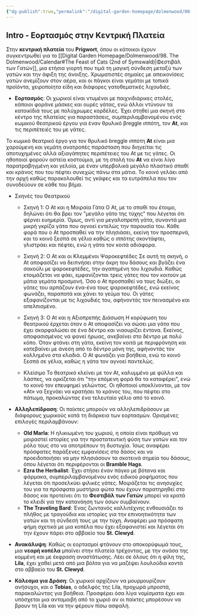 ```yaml
---
{"dg-publish":true,"permalink":"/digital-garden-homepage/dolmenwood/00-adventure/intro/"}
---
```


## Intro - Εορτασμός στην Κεντρική Πλατεία

Στην **κεντρική πλατεία** του **Prigwort**, όπου οι κάτοικοι έχουν συγκεντρωθεί για το [[Digital Garden Homepage/Dolmenwood/98. The Dolmenwood/Calendar#The Feast of Cats (2nd of Symswald)\|Φεστιβάλ των Γατών]], μια ετήσια γιορτή που τιμά τη μαγική σύνδεση μεταξύ των γατών και την άφιξη της άνοιξης. Χρωματιστές σημαίες με απεικονίσεις γατών ανεμίζουν στον αέρα, και οι πάγκοι είναι γεμάτοι με τοπικά προϊόντα, χειροποίητα είδη και διάφορες γατοθεματικές λιχουδιές.

- **Εορτασμός**: Οι χωρικοί είναι ντυμένοι με παιχνιδιάρικες στολές, κάποιοι φοράνε μάσκες και ουρές γάτας, ενώ άλλοι ντύνουν τα κατοικίδιά τους με πολύχρωμες κορδέλες. Έχει στηθεί μια σκηνή στο κέντρο της πλατείας για παραστάσεις, συμπεριλαμβανομένου ενός κωμικού θεατρικού έργου για έναν θρυλικό βreggle ιππότη, τον **At**, και τις περιπέτειές του με γάτες.

Το κωμικό θεατρικό έργο για τον θρυλικό breggle ιππότη **At** είναι μια χαρούμενη και γεμάτη ανατροπές παράσταση που διηγείται τις αποτυχημένες αλλά αξιαγάπητες περιπέτειες του At με τις γάτες. Οι ηθοποιοί φορούν αστεία κοστούμια, με τη στολή του **At** να είναι λίγο παρατραβηγμένη και γελοία, με έναν υπερβολικά μεγάλο πλαστικό σπαθί και κράνος που του πέφτει συνεχώς πάνω στα μάτια. Το κοινό γελάει από την αρχή καθώς παρακολουθεί τις γκάφες και τα ευτράπελα που τον συνοδεύουν σε κάθε του βήμα.

-  Σκηνές του Θεατρικού
	  -  Σκηνή 1: Ο At και η Μοιραία Γάτα
		 Ο At, με το σπαθί του έτοιμο, δηλώνει ότι θα βρει τον "μεγάλο γάτο της τύχης" που λέγεται ότι φέρνει ευημερία. Όμως, αντί για μεγαλοπρεπή γάτα, συναντά μια μικρή γκρίζα γάτα που αγνοεί εντελώς την παρουσία του. Κάθε φορά που ο At προσπαθεί να την πλησιάσει, εκείνη τον προσπερνά, και το κοινό ξεσπά σε γέλια καθώς ο ιππότης σκοντάφτει, γλιστράει και πέφτει, ενώ η γάτα τον κοιτά αδιάφορα.

	- Σκηνή 2: Ο At και οι Κλεμμένοι Ψαροκεφτέδες
		Σε αυτή τη σκηνή, ο At αποφασίζει να δειπνήσει στην άκρη του δάσους και βγάζει ένα σακούλι με ψαροκεφτέδες, την αγαπημένη του λιχουδιά. Καθώς ετοιμάζεται να φάει, εμφανίζονται τρεις γάτες που τον κοιτούν με μάτια γεμάτα προσμονή. Όσο ο At προσπαθεί να τους διώξει, οι γάτες του αρπάζουν ένα-ένα τους ψαροκεφτέδες, ενώ εκείνος φωνάζει, παραπατά και χάνει το γεύμα του. Οι γάτες εξαφανίζονται με τις λιχουδιές του, αφήνοντάς τον πεινασμένο και απελπισμένο.

	- Σκηνή 3: Ο At και η Αξιοπρεπής Διάσωση
		Η κορύφωση του θεατρικού έρχεται όταν ο At αποφασίζει να σώσει μια γάτα που έχει σκαρφαλώσει σε ένα δέντρο και νιαουρίζει έντονα. Εκείνος, αποφασισμένος να φανεί ήρωας, ανεβαίνει στο δέντρο με πολύ κόπο. Όταν φτάνει στη γάτα, εκείνη τον κοιτά με περιφρόνηση και κατεβαίνει με άνεση από το δέντρο μόνη της, αφήνοντάς τον κολλημένο στα κλαδιά. Ο At φωνάζει για βοήθεια, ενώ το κοινό ξεσπά σε γέλια, καθώς η γάτα τον αγνοεί παντελώς.

	 - Κλείσιμο
		Το θεατρικό κλείνει με τον At, καλυμμένο με φύλλα και λάσπες, να ορκίζεται ότι "την επόμενη φορά θα τα καταφέρει", ενώ το κοινό τον επευφημεί γελώντας. Οι ηθοποιοί υποκλίνονται, με τον «At» να ξεχνάει να κρατήσει το κράνος του, που πέφτει στο πάτωμα, προκαλώντας ένα τελευταίο γέλιο από το κοινό.


- **Αλληλεπίδραση**: Οι παίκτες μπορούν να αλληλεπιδράσουν με διάφορους χωρικούς κατά τη διάρκεια των εορτασμών. Ορισμένες επιλογές περιλαμβάνουν:
    
    - **Old Marla**: Η ηλικιωμένη του χωριού, η οποία είναι πρόθυμη να μοιραστεί ιστορίες για την προστατευτική φύση των γατών και τον ρόλο τους στο να αποτρέπουν τη δυστυχία. Ίσως αναφέρει πρόσφατες παράξενες εμφανίσεις στο δάσος και να προειδοποιήσει να μην πλησιάσουν τα σκοτεινά σημεία του δάσους, όπου λέγεται ότι περιφέρονται οι **Bramble Hags**.
    - **Ezra the Herbalist**: Έχει στήσει έναν πάγκο με βότανα και φάρμακα, συμπεριλαμβανομένου ενός ειδικού ροφήματος που λέγεται ότι προσελκύει φιλικές γάτες. Μοιράζεται τις ανησυχίες του για τα πρόσφατα μυστήρια φώτα που έχουν παρατηρηθεί στο δάσος και προτείνει ότι το **Φεστιβάλ των Γατών** μπορεί να κρατά το κλειδί για την κατανόηση των όσων συμβαίνουν.
    - **The Traveling Bard**: Ένας ζωντανός καλλιτέχνης ενθουσιάζει το πλήθος με τραγούδια και ιστορίες για την επινοητικότητα των γατών και τη σύνδεσή τους με την τύχη. Αναφέρει μια πρόσφατη φήμη σχετικά με μια κοπέλα που έχει εξαφανιστεί και λέγεται ότι την έχουν πάρει στο αββαείο του **St. Clewyd**.

- **Ανακάλυψη**: Καθώς οι εορτασμοί φτάνουν στο αποκορύφωμά τους, μια **νεαρή κοπέλα** μπαίνει στην πλατεία τρέχοντας, με την ανάσα της κομμένη και με έκφραση αναστάτωσης. Λέει σε όλους ότι η φίλη της, **Lila**, έχει χαθεί μετά από μια βόλτα για να μαζέψει λουλούδια κοντά στο αββαείο του **St. Clewyd**.

- **Κάλεσμα για Δράση**: Οι χωρικοί αρχίζουν να μουρμουρίζουν ανήσυχοι, και ο **Tobias**, ο αδελφός της Lila, προχωρά μπροστά, παρακαλώντας για βοήθεια. Προσφέρει όσα λίγα νομίσματα έχει και υπόσχεται μια ανταμοιβή από το χωριό αν οι παίκτες μπορέσουν να βρουν τη Lila και να την φέρουν πίσω ασφαλή.
